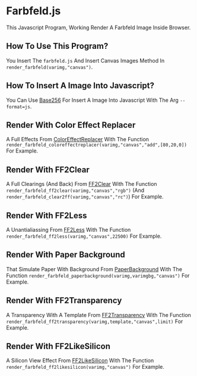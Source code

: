 # Farbfeld.js
This Javascript Program, Working Render A Farbfeld Image Inside Browser.
## How To Use This Program?
You Insert The `farbfeld.js` And Insert Canvas Images Method In `render_farbfeld(varimg,"canvas")`.
## How To Insert A Image Into Javascript?
You Can Use [Base256](https://github.com/lvandeve/base256) For Insert A Image Into Javascript With The Arg `--format=js`.
## Render With Color Effect Replacer
A Full Effects From [ColorEffectReplacer](https://github.com/cheznewa/MyGist/tree/master/coloreffectreplacer) With The Function `render_farbfeld_coloreffectreplacer(varimg,"canvas","add",[80,20,0])` For Example.
## Render With FF2Clear
A Full Clearings (And Back) From [FF2Clear](https://github.com/cheznewa/MyGist/blob/master/ff2clear.py) With The Function `render_farbfeld_ff2clear(varimg,"canvas","rgb")` (And `render_farbfeld_clear2ff(varimg,"canvas","rc")`) For Example.
## Render With FF2Less
A Unantialiassing From [FF2Less](https://github.com/cheznewa/MyGist/blob/master/ff2less.py) With The Function `render_farbfeld_ff2less(varimg,"canvas",22500)` For Example.
## Render With Paper Background
That Simulate Paper With Background From [PaperBackground](https://github.com/cheznewa/MyGist/blob/master/paperbackground.py) With The Function `render_farbfeld_paperbackground(varimg,varimgbg,"canvas")` For Example.
## Render With FF2Transparency
A Transparency With A Template From [FF2Transparency](https://github.com/cheznewa/MyGist/blob/master/ff2transparency.py) With The Function `render_farbfeld_ff2transparency(varimg,template,"canvas",limit)` For Example.
## Render With FF2LikeSilicon
A Silicon View Effect From [FF2LikeSilicon](https://github.com/cheznewa/MyGist/blob/master/ff2likesilicon.py) With The Function `render_farbfeld_ff2likesilicon(varimg,"canvas")` For Example.
